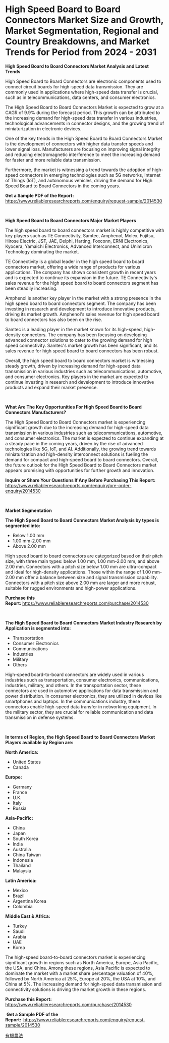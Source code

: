 <p><h1>High Speed Board to Board Connectors Market Size and Growth, Market Segmentation, Regional and Country Breakdowns, and Market Trends for Period from 2024 -  2031</h1></p><p><strong>High Speed Board to Board Connectors Market Analysis and Latest Trends</strong></p>
<p><p>High Speed Board to Board Connectors are electronic components used to connect circuit boards for high-speed data transmission. They are commonly used in applications where high-speed data transfer is crucial, such as in telecommunications, data centers, and consumer electronics.</p><p>The High Speed Board to Board Connectors Market is expected to grow at a CAGR of 9.9% during the forecast period. This growth can be attributed to the increasing demand for high-speed data transfer in various industries, technological advancements in connector designs, and the growing trend of miniaturization in electronic devices.</p><p>One of the key trends in the High Speed Board to Board Connectors Market is the development of connectors with higher data transfer speeds and lower signal loss. Manufacturers are focusing on improving signal integrity and reducing electromagnetic interference to meet the increasing demand for faster and more reliable data transmission.</p><p>Furthermore, the market is witnessing a trend towards the adoption of high-speed connectors in emerging technologies such as 5G networks, Internet of Things (IoT), and autonomous vehicles, driving the demand for High Speed Board to Board Connectors in the coming years.</p></p>
<p><strong>Get a Sample PDF of the Report:&nbsp;</strong> <a href="https://www.reliableresearchreports.com/enquiry/request-sample/2014530">https://www.reliableresearchreports.com/enquiry/request-sample/2014530</a></p>
<p>&nbsp;</p>
<p><strong>High Speed Board to Board Connectors Major Market Players</strong></p>
<p><p>The high speed board to board connectors market is highly competitive with key players such as TE Connectivity, Samtec, Amphenol, Molex, Fujitsu, Hirose Electric, JST, JAE, Delphi, Harting, Foxconn, ERNI Electronics, Kyocera, Yamaichi Electronics, Advanced Interconnect, and Unimicron Technology dominating the market.</p><p>TE Connectivity is a global leader in the high speed board to board connectors market, offering a wide range of products for various applications. The company has shown consistent growth in recent years and is expected to continue its expansion in the future. TE Connectivity's sales revenue for the high speed board to board connectors segment has been steadily increasing.</p><p>Amphenol is another key player in the market with a strong presence in the high speed board to board connectors segment. The company has been investing in research and development to introduce innovative products, driving its market growth. Amphenol's sales revenue for high speed board to board connectors has also been on the rise.</p><p>Samtec is a leading player in the market known for its high-speed, high-density connectors. The company has been focusing on developing advanced connector solutions to cater to the growing demand for high speed connectivity. Samtec's market growth has been significant, and its sales revenue for high speed board to board connectors has been robust.</p><p>Overall, the high speed board to board connectors market is witnessing steady growth, driven by increasing demand for high-speed data transmission in various industries such as telecommunications, automotive, and consumer electronics. Key players in the market are expected to continue investing in research and development to introduce innovative products and expand their market presence.</p></p>
<p>&nbsp;</p>
<p><strong>What Are The Key Opportunities For High Speed Board to Board Connectors Manufacturers?</strong></p>
<p><p>The High Speed Board to Board Connectors market is experiencing significant growth due to the increasing demand for high-speed data transmission in various industries such as telecommunications, automotive, and consumer electronics. The market is expected to continue expanding at a steady pace in the coming years, driven by the rise of advanced technologies like 5G, IoT, and AI. Additionally, the growing trend towards miniaturization and high-density interconnect solutions is fueling the demand for compact and high-speed board to board connectors. Overall, the future outlook for the High Speed Board to Board Connectors market appears promising with opportunities for further growth and innovation.</p></p>
<p><strong>Inquire or Share Your Questions If Any Before Purchasing This Report:</strong> <a href="https://www.reliableresearchreports.com/enquiry/pre-order-enquiry/2014530">https://www.reliableresearchreports.com/enquiry/pre-order-enquiry/2014530</a></p>
<p>&nbsp;</p>
<p><strong>Market Segmentation</strong></p>
<p><strong>The High Speed Board to Board Connectors Market Analysis by types is segmented into:</strong></p>
<p><ul><li>Below 1.00 mm</li><li>1.00 mm-2.00 mm</li><li>Above 2.00 mm</li></ul></p>
<p><p>High speed board to board connectors are categorized based on their pitch size, with three main types: below 1.00 mm, 1.00 mm-2.00 mm, and above 2.00 mm. Connectors with a pitch size below 1.00 mm are ultra-compact and ideal for high-density applications. Those within the range of 1.00 mm-2.00 mm offer a balance between size and signal transmission capability. Connectors with a pitch size above 2.00 mm are larger and more robust, suitable for rugged environments and high-power applications.</p></p>
<p><strong>Purchase this Report:&nbsp;</strong><a href="https://www.reliableresearchreports.com/purchase/2014530">https://www.reliableresearchreports.com/purchase/2014530</a></p>
<p>&nbsp;</p>
<p><strong>The High Speed Board to Board Connectors Market Industry Research by Application is segmented into:</strong></p>
<p><ul><li>Transportation</li><li>Consumer Electronics</li><li>Communications</li><li>Industries</li><li>Military</li><li>Others</li></ul></p>
<p><p>High-speed board-to-board connectors are widely used in various industries such as transportation, consumer electronics, communications, industries, military, and others. In the transportation sector, these connectors are used in automotive applications for data transmission and power distribution. In consumer electronics, they are utilized in devices like smartphones and laptops. In the communications industry, these connectors enable high-speed data transfer in networking equipment. In the military sector, they are crucial for reliable communication and data transmission in defense systems.</p></p>
<p>&nbsp;</p>
<p><strong>In terms of Region, the High Speed Board to Board Connectors Market Players available by Region are:</strong></p>
<p>
    <p> <strong> North America: </strong>
        <ul>
            <li>United States</li>
            <li>Canada</li>
        </ul>
        </p> 
    <p> <strong> Europe: </strong>
        <ul>
            <li>Germany</li>
            <li>France</li>
            <li>U.K.</li>
            <li>Italy</li>
            <li>Russia</li>
        </ul>
        </p> 
    <p> <strong> Asia-Pacific: </strong>
        <ul>
            <li>China</li>
            <li>Japan</li>
            <li>South Korea</li>
            <li>India</li>
            <li>Australia</li>
            <li>China Taiwan</li>
            <li>Indonesia</li>
            <li>Thailand</li>
            <li>Malaysia</li>
        </ul>
        </p> 
    <p> <strong> Latin America: </strong>
        <ul>
            <li>Mexico</li>
            <li>Brazil</li>
            <li>Argentina Korea</li>
            <li>Colombia</li>
        </ul>
        </p> 
    <p> <strong> Middle East & Africa: </strong>
        <ul>
            <li>Turkey</li>
            <li>Saudi</li>
            <li>Arabia</li>
            <li>UAE</li>
            <li>Korea</li>
        </ul>
    </p>
    </p>
<p><p>The high-speed board-to-board connectors market is experiencing significant growth in regions such as North America, Europe, Asia Pacific, the USA, and China. Among these regions, Asia Pacific is expected to dominate the market with a market share percentage valuation of 40%, followed by North America at 25%, Europe at 20%, the USA at 10%, and China at 5%. The increasing demand for high-speed data transmission and connectivity solutions is driving the market growth in these regions.</p></p>
<p><strong>Purchase this Report: </strong><a href="https://www.reliableresearchreports.com/purchase/2014530">https://www.reliableresearchreports.com/purchase/2014530</a></p>
<p>&nbsp;<strong>Get a Sample PDF of the Report:&nbsp;&nbsp;</strong><a href="https://www.reliableresearchreports.com/enquiry/request-sample/2014530">https://www.reliableresearchreports.com/enquiry/request-sample/2014530</a></p>
<p><strong></strong></p>
<p><p><a href="https://github.com/one-cool-chick/Market-Research-Report-List-1/blob/main/404283511026.md">有機農法</a></p></p>